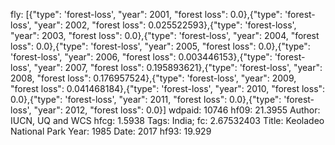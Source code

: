 fly: [{"type": 'forest-loss', "year": 2001, "forest loss": 0.0},{"type": 'forest-loss', "year": 2002, "forest loss": 0.025522593},{"type": 'forest-loss', "year": 2003, "forest loss": 0.0},{"type": 'forest-loss', "year": 2004, "forest loss": 0.0},{"type": 'forest-loss', "year": 2005, "forest loss": 0.0},{"type": 'forest-loss', "year": 2006, "forest loss": 0.003446153},{"type": 'forest-loss', "year": 2007, "forest loss": 0.195893621},{"type": 'forest-loss', "year": 2008, "forest loss": 0.176957524},{"type": 'forest-loss', "year": 2009, "forest loss": 0.041468184},{"type": 'forest-loss', "year": 2010, "forest loss": 0.0},{"type": 'forest-loss', "year": 2011, "forest loss": 0.0},{"type": 'forest-loss', "year": 2012, "forest loss": 0.0}]
wdpaid: 10746
hf09: 21.3955
Author: IUCN, UQ and WCS
hfcg: 1.5938
Tags: India;
fc: 2.67532403
Title: Keoladeo National Park
Year: 1985
Date: 2017
hf93: 19.929
